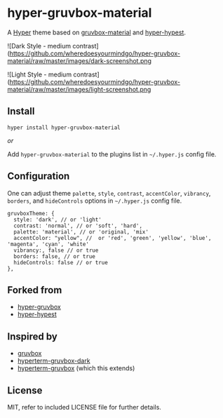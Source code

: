 # hyper-gruvbox-material

A [Hyper](https://hyper.is) theme based on [gruvbox-material](https://github.com/sainnhe/gruvbox-material) and [hyper-hypest](https://github.com/dizzyup/hyper-hypest).

![Dark Style - medium contrast](<https://github.com/wheredoesyourmindgo/hyper-gruvbox-material/raw/master/images/dark-screenshot.png>

![Light Style - medium contrast](<https://github.com/wheredoesyourmindgo/hyper-gruvbox-material/raw/master/images/light-screenshot.png>

## Install

`hyper install hyper-gruvbox-material`

_or_

Add `hyper-gruvbox-material` to the plugins list in `~/.hyper.js` config file.

## Configuration

One can adjust theme `palette`, `style`, `contrast`, `accentColor`, `vibrancy`, `borders`, and `hideControls` options in `~/.hyper.js` config file.

```
gruvboxTheme: {
  style: 'dark', // or 'light'
  contrast: 'normal', // or 'soft', 'hard',
  palette: 'material', // or 'original, 'mix'
  accentColor: "yellow", //  or 'red', 'green', 'yellow', 'blue', 'magenta', 'cyan', 'white'
  vibrancy:, false // or true
  borders: false, // or true
  hideControls: false // or true
},
```

## Forked from

- [hyper-gruvbox](https://github.com/joshgentry/hyper-gruvbox)
- [hyper-hypest](https://github.com/dizzyup/hyper-hypest)

## Inspired by

- [gruvbox](https://github.com/morhetz/gruvbox)
- [hyperterm-gruvbox-dark](https://github.com/mcchrish/hyperterm-gruvbox-dark/)
- [hyperterm-gruvbox](https://github.com/rezonanc/hyperterm-gruvbox) (which this extends)

## License

MIT, refer to included LICENSE file for further details.
